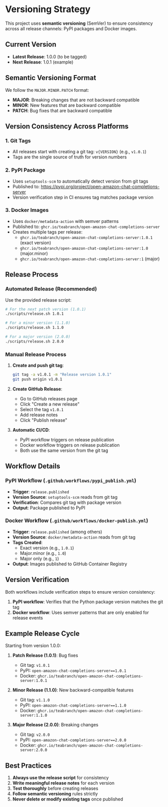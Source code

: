 # Versioning Strategy

This project uses **semantic versioning** (SemVer) to ensure consistency across all release channels: PyPI packages and Docker images.

## Current Version
- **Latest Release**: 1.0.0 (to be tagged)
- **Next Release**: 1.0.1 (example)

## Semantic Versioning Format
We follow the `MAJOR.MINOR.PATCH` format:
- **MAJOR**: Breaking changes that are not backward compatible
- **MINOR**: New features that are backward compatible  
- **PATCH**: Bug fixes that are backward compatible

## Version Consistency Across Platforms

### 1. Git Tags
- All releases start with creating a git tag: `v{VERSION}` (e.g., `v1.0.1`)
- Tags are the single source of truth for version numbers

### 2. PyPI Package
- Uses `setuptools-scm` to automatically detect version from git tags
- Published to: https://pypi.org/project/open-amazon-chat-completions-server
- Version verification step in CI ensures tag matches package version

### 3. Docker Images
- Uses `docker/metadata-action` with semver patterns
- Published to: `ghcr.io/teabranch/open-amazon-chat-completions-server`
- Creates multiple tags per release:
  - `ghcr.io/teabranch/open-amazon-chat-completions-server:1.0.1` (exact version)
  - `ghcr.io/teabranch/open-amazon-chat-completions-server:1.0` (major.minor)
  - `ghcr.io/teabranch/open-amazon-chat-completions-server:1` (major)

## Release Process

### Automated Release (Recommended)
Use the provided release script:

```bash
# For the next patch version (1.0.1)
./scripts/release.sh 1.0.1

# For a minor version (1.1.0)  
./scripts/release.sh 1.1.0

# For a major version (2.0.0)
./scripts/release.sh 2.0.0
```

### Manual Release Process
1. **Create and push git tag**:
   ```bash
   git tag -a v1.0.1 -m "Release version 1.0.1"
   git push origin v1.0.1
   ```

2. **Create GitHub Release**:
   - Go to GitHub releases page
   - Click "Create a new release"
   - Select the tag `v1.0.1`
   - Add release notes
   - Click "Publish release"

3. **Automatic CI/CD**:
   - PyPI workflow triggers on release publication
   - Docker workflow triggers on release publication  
   - Both use the same version from the git tag

## Workflow Details

### PyPI Workflow (`.github/workflows/pypi_publish.yml`)
- **Trigger**: `release.published`
- **Version Source**: `setuptools-scm` reads from git tag
- **Verification**: Compares git tag with package version
- **Output**: Package published to PyPI

### Docker Workflow (`.github/workflows/docker-publish.yml`) 
- **Trigger**: `release.published` (among others)
- **Version Source**: `docker/metadata-action` reads from git tag
- **Tags Created**: 
  - Exact version (e.g., `1.0.1`)
  - Major.minor (e.g., `1.0`)
  - Major only (e.g., `1`)
- **Output**: Images published to GitHub Container Registry

## Version Verification

Both workflows include verification steps to ensure version consistency:

1. **PyPI workflow**: Verifies that the Python package version matches the git tag
2. **Docker workflow**: Uses semver patterns that are only enabled for release events

## Example Release Cycle

Starting from version 1.0.0:

1. **Patch Release (1.0.1)**: Bug fixes
   - Git tag: `v1.0.1`
   - PyPI: `open-amazon-chat-completions-server==1.0.1`
   - Docker: `ghcr.io/teabranch/open-amazon-chat-completions-server:1.0.1`

2. **Minor Release (1.1.0)**: New backward-compatible features  
   - Git tag: `v1.1.0`
   - PyPI: `open-amazon-chat-completions-server==1.1.0`
   - Docker: `ghcr.io/teabranch/open-amazon-chat-completions-server:1.1.0`

3. **Major Release (2.0.0)**: Breaking changes
   - Git tag: `v2.0.0` 
   - PyPI: `open-amazon-chat-completions-server==2.0.0`
   - Docker: `ghcr.io/teabranch/open-amazon-chat-completions-server:2.0.0`

## Best Practices

1. **Always use the release script** for consistency
2. **Write meaningful release notes** for each version
3. **Test thoroughly** before creating releases
4. **Follow semantic versioning** rules strictly
5. **Never delete or modify existing tags** once published 
